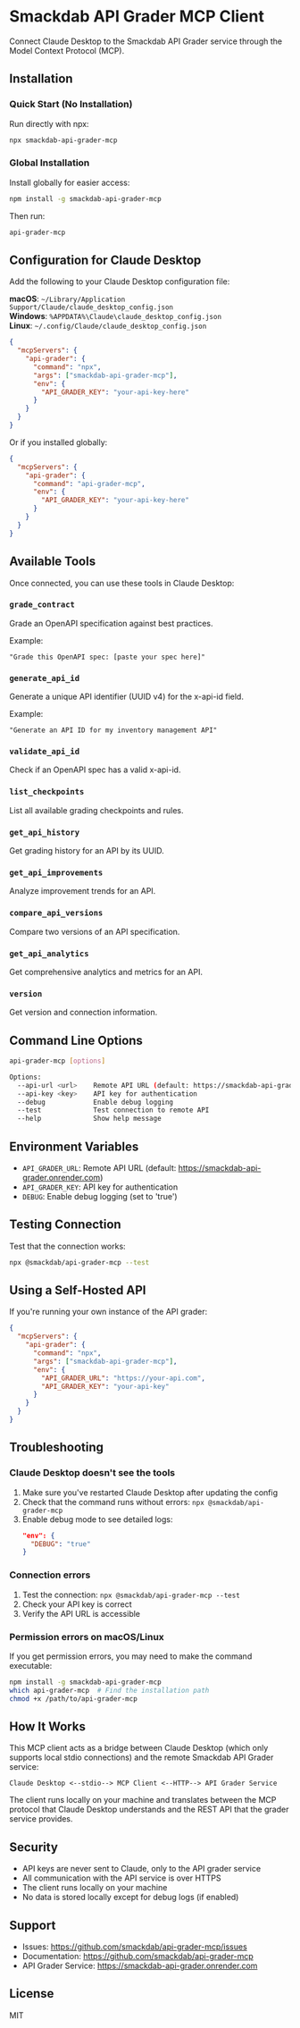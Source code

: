 # Smackdab API Grader MCP Client

Connect Claude Desktop to the Smackdab API Grader service through the Model Context Protocol (MCP).

## Installation

### Quick Start (No Installation)

Run directly with npx:

```bash
npx smackdab-api-grader-mcp
```

### Global Installation

Install globally for easier access:

```bash
npm install -g smackdab-api-grader-mcp
```

Then run:

```bash
api-grader-mcp
```

## Configuration for Claude Desktop

Add the following to your Claude Desktop configuration file:

**macOS**: `~/Library/Application Support/Claude/claude_desktop_config.json`  
**Windows**: `%APPDATA%\Claude\claude_desktop_config.json`  
**Linux**: `~/.config/Claude/claude_desktop_config.json`

```json
{
  "mcpServers": {
    "api-grader": {
      "command": "npx",
      "args": ["smackdab-api-grader-mcp"],
      "env": {
        "API_GRADER_KEY": "your-api-key-here"
      }
    }
  }
}
```

Or if you installed globally:

```json
{
  "mcpServers": {
    "api-grader": {
      "command": "api-grader-mcp",
      "env": {
        "API_GRADER_KEY": "your-api-key-here"
      }
    }
  }
}
```

## Available Tools

Once connected, you can use these tools in Claude Desktop:

### `grade_contract`
Grade an OpenAPI specification against best practices.

Example:
```
"Grade this OpenAPI spec: [paste your spec here]"
```

### `generate_api_id`
Generate a unique API identifier (UUID v4) for the x-api-id field.

Example:
```
"Generate an API ID for my inventory management API"
```

### `validate_api_id`
Check if an OpenAPI spec has a valid x-api-id.

### `list_checkpoints`
List all available grading checkpoints and rules.

### `get_api_history`
Get grading history for an API by its UUID.

### `get_api_improvements`
Analyze improvement trends for an API.

### `compare_api_versions`
Compare two versions of an API specification.

### `get_api_analytics`
Get comprehensive analytics and metrics for an API.

### `version`
Get version and connection information.

## Command Line Options

```bash
api-grader-mcp [options]

Options:
  --api-url <url>    Remote API URL (default: https://smackdab-api-grader.onrender.com)
  --api-key <key>    API key for authentication
  --debug            Enable debug logging
  --test             Test connection to remote API
  --help             Show help message
```

## Environment Variables

- `API_GRADER_URL`: Remote API URL (default: https://smackdab-api-grader.onrender.com)
- `API_GRADER_KEY`: API key for authentication
- `DEBUG`: Enable debug logging (set to 'true')

## Testing Connection

Test that the connection works:

```bash
npx @smackdab/api-grader-mcp --test
```

## Using a Self-Hosted API

If you're running your own instance of the API grader:

```json
{
  "mcpServers": {
    "api-grader": {
      "command": "npx",
      "args": ["smackdab-api-grader-mcp"],
      "env": {
        "API_GRADER_URL": "https://your-api.com",
        "API_GRADER_KEY": "your-api-key"
      }
    }
  }
}
```

## Troubleshooting

### Claude Desktop doesn't see the tools

1. Make sure you've restarted Claude Desktop after updating the config
2. Check that the command runs without errors: `npx @smackdab/api-grader-mcp`
3. Enable debug mode to see detailed logs:
   ```json
   "env": {
     "DEBUG": "true"
   }
   ```

### Connection errors

1. Test the connection: `npx @smackdab/api-grader-mcp --test`
2. Check your API key is correct
3. Verify the API URL is accessible

### Permission errors on macOS/Linux

If you get permission errors, you may need to make the command executable:

```bash
npm install -g smackdab-api-grader-mcp
which api-grader-mcp  # Find the installation path
chmod +x /path/to/api-grader-mcp
```

## How It Works

This MCP client acts as a bridge between Claude Desktop (which only supports local stdio connections) and the remote Smackdab API Grader service:

```
Claude Desktop <--stdio--> MCP Client <--HTTP--> API Grader Service
```

The client runs locally on your machine and translates between the MCP protocol that Claude Desktop understands and the REST API that the grader service provides.

## Security

- API keys are never sent to Claude, only to the API grader service
- All communication with the API service is over HTTPS
- The client runs locally on your machine
- No data is stored locally except for debug logs (if enabled)

## Support

- Issues: https://github.com/smackdab/api-grader-mcp/issues
- Documentation: https://github.com/smackdab/api-grader-mcp
- API Grader Service: https://smackdab-api-grader.onrender.com

## License

MIT